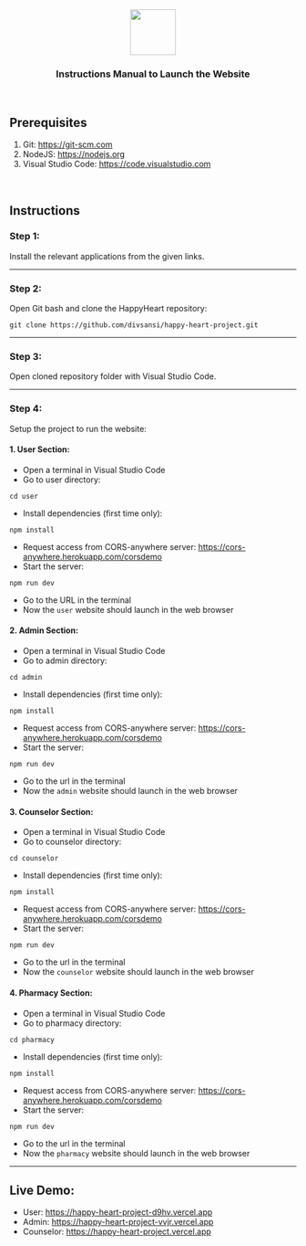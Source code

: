 <div align="center">
	<a href="https://github.com/Green-Supermart/GREEN">
		<img src="https://i.postimg.cc/sgx3L1gg/logotext-2.png" height="80px">
	</a>
	<h3>Instructions Manual to Launch the Website</h3>
</div>

<br>

## Prerequisites

1. Git: https://git-scm.com
2. NodeJS: https://nodejs.org
3. Visual Studio Code: https://code.visualstudio.com

<br>

## Instructions

### Step 1:
Install the relevant applications from the given links.

<hr>


### Step 2:
Open Git bash and clone the HappyHeart repository:<br>
```
git clone https://github.com/divsansi/happy-heart-project.git
```

<hr>


### Step 3:
Open cloned repository folder with Visual Studio Code.

<hr>


### Step 4:
Setup the project to run the website:

#### 1. User Section:
- Open a terminal in Visual Studio Code
- Go to user directory:
```
cd user
```
- Install dependencies (first time only):
```
npm install
```
- Request access from CORS-anywhere server: https://cors-anywhere.herokuapp.com/corsdemo
- Start the server:
```
npm run dev
```
- Go to the URL in the terminal
- Now the `user` website should launch in the web browser


#### 2. Admin Section:
- Open a terminal in Visual Studio Code
- Go to admin directory:
```
cd admin
```
- Install dependencies (first time only):
```
npm install
```
- Request access from CORS-anywhere server: https://cors-anywhere.herokuapp.com/corsdemo
- Start the server:
```
npm run dev
```
- Go to the url in the terminal
- Now the `admin` website should launch in the web browser


#### 3. Counselor Section:
- Open a terminal in Visual Studio Code
- Go to counselor directory:
```
cd counselor
```
- Install dependencies (first time only):
```
npm install
```
- Request access from CORS-anywhere server: https://cors-anywhere.herokuapp.com/corsdemo
- Start the server:
```
npm run dev
```
- Go to the url in the terminal
- Now the `counselor` website should launch in the web browser


#### 4. Pharmacy Section:
- Open a terminal in Visual Studio Code
- Go to pharmacy directory:
```
cd pharmacy
```
- Install dependencies (first time only):
```
npm install
```
- Request access from CORS-anywhere server: https://cors-anywhere.herokuapp.com/corsdemo
- Start the server:
```
npm run dev
```
- Go to the url in the terminal
- Now the `pharmacy` website should launch in the web browser

<hr>


## Live Demo:
- User: https://happy-heart-project-d9hv.vercel.app
- Admin: https://happy-heart-project-vvjr.vercel.app
- Counselor: https://happy-heart-project.vercel.app
